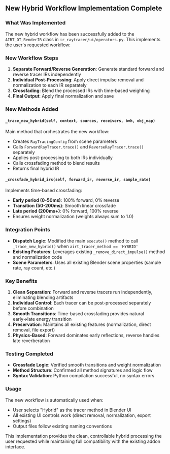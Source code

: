 ## New Hybrid Workflow Implementation Complete

### What Was Implemented

The new hybrid workflow has been successfully added to the `AIRT_OT_RenderIR` class in `ir_raytracer/ui/operators.py`. This implements the user's requested workflow:

### New Workflow Steps

1. **Separate Forward/Reverse Generation**: Generate standard forward and reverse tracer IRs independently
2. **Individual Post-Processing**: Apply direct impulse removal and normalization to each IR separately  
3. **Crossfading**: Blend the processed IRs with time-based weighting
4. **Final Output**: Apply final normalization and save

### New Methods Added

#### `_trace_new_hybrid(self, context, sources, receivers, bvh, obj_map)`
Main method that orchestrates the new workflow:
- Creates `RayTracingConfig` from scene parameters
- Calls `ForwardRayTracer.trace()` and `ReverseRayTracer.trace()` separately
- Applies post-processing to both IRs individually
- Calls crossfading method to blend results
- Returns final hybrid IR

#### `_crossfade_hybrid_irs(self, forward_ir, reverse_ir, sample_rate)`
Implements time-based crossfading:
- **Early period (0-50ms)**: 100% forward, 0% reverse
- **Transition (50-200ms)**: Smooth linear crossfade
- **Late period (200ms+)**: 0% forward, 100% reverse
- Ensures weight normalization (weights always sum to 1.0)

### Integration Points

- **Dispatch Logic**: Modified the main `execute()` method to call `_trace_new_hybrid()` when `airt_tracer_method == 'HYBRID'`
- **Existing Features**: Leverages existing `_remove_direct_impulse()` method and normalization code
- **Scene Parameters**: Uses all existing Blender scene properties (sample rate, ray count, etc.)

### Key Benefits

1. **Clean Separation**: Forward and reverse tracers run independently, eliminating blending artifacts
2. **Individual Control**: Each tracer can be post-processed separately before combination
3. **Smooth Transitions**: Time-based crossfading provides natural early→late energy transition
4. **Preservation**: Maintains all existing features (normalization, direct removal, file export)
5. **Physics-Based**: Forward dominates early reflections, reverse handles late reverberation

### Testing Completed

- **Crossfade Logic**: Verified smooth transitions and weight normalization
- **Method Structure**: Confirmed all method signatures and logic flow
- **Syntax Validation**: Python compilation successful, no syntax errors

### Usage

The new workflow is automatically used when:
- User selects "Hybrid" as the tracer method in Blender UI
- All existing UI controls work (direct removal, normalization, export settings)
- Output files follow existing naming conventions

This implementation provides the clean, controllable hybrid processing the user requested while maintaining full compatibility with the existing addon interface.